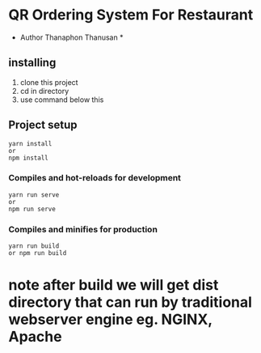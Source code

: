 # QR Ordering System For Restaurant
* Author Thanaphon Thanusan *
## installing
1. clone this project
2. cd in directory
3. use command below this
## Project setup
```
yarn install
or
npm install
```

### Compiles and hot-reloads for development
```
yarn run serve
or 
npm run serve
```

### Compiles and minifies for production
```
yarn run build
or npm run build
```
# note after build we will get dist directory that can run by traditional webserver engine eg. NGINX, Apache

